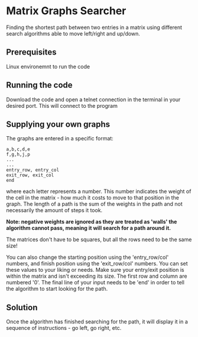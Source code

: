 # Matrix Graphs Searcher

Finding the shortest path between two entries in a matrix using different search algorithms able to move left/right and up/down.

## Prerequisites
Linux environemnt to run the code
## Running the code
Download the code and open a telnet connection in the terminal in your desired port. This will connect to the program

## Supplying your own graphs
The graphs are entered in a specific format:
```
a,b,c,d,e
f,g,h,j,p
...
...
entry_row, entry_col
exit_row, exit_col
end
```
where each letter represents a number. This number indicates the weight of the cell in the matrix - how much it costs to move to that position in the graph. The length of a path is the sum of the weights in the path and not necessarily the amount of steps it took.

**Note: negative weights are ignored as they are treated as 'walls' the algorithm cannot pass, meaning it will search for a path around it.**

The matrices don't have to be squares, but all the rows need to be the same size!

You can also change the starting position using the 'entry_row/col' numbers, and finish position using the 'exit_row/col' numbers. You can set these values to your liking or needs. Make sure your entry/exit position is within the matrix and isn't exceeding its size. The first row and column are numbered '0'.
The final line of your input needs to be 'end' in order to tell the algorithm to start looking for the path.

## Solution
Once the algorithm has finished searching for the path, it will display it in a sequence of instructions - go left, go right, etc.

